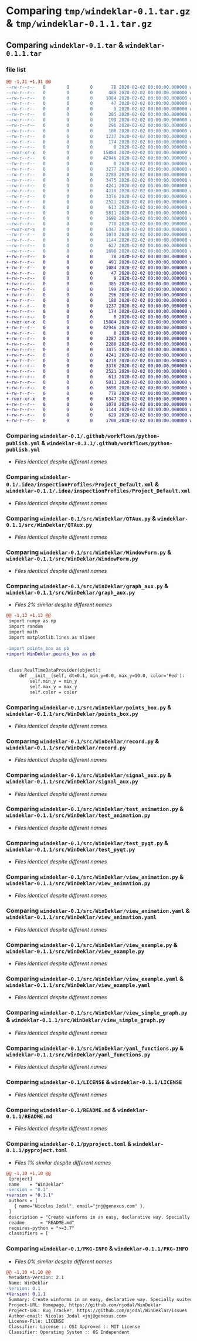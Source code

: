 # Comparing `tmp/windeklar-0.1.tar.gz` & `tmp/windeklar-0.1.1.tar.gz`

## Comparing `windeklar-0.1.tar` & `windeklar-0.1.1.tar`

### file list

```diff
@@ -1,31 +1,31 @@
--rw-r--r--   0        0        0       78 2020-02-02 00:00:00.000000 windeklar-0.1/requirements.txt
--rw-r--r--   0        0        0      489 2020-02-02 00:00:00.000000 windeklar-0.1/setup.py
--rw-r--r--   0        0        0     1084 2020-02-02 00:00:00.000000 windeklar-0.1/.github/workflows/python-publish.yml
--rw-r--r--   0        0        0       47 2020-02-02 00:00:00.000000 windeklar-0.1/.idea/.gitignore
--rw-r--r--   0        0        0        9 2020-02-02 00:00:00.000000 windeklar-0.1/.idea/.name
--rw-r--r--   0        0        0      385 2020-02-02 00:00:00.000000 windeklar-0.1/.idea/WinDeklar.iml
--rw-r--r--   0        0        0      199 2020-02-02 00:00:00.000000 windeklar-0.1/.idea/misc.xml
--rw-r--r--   0        0        0      296 2020-02-02 00:00:00.000000 windeklar-0.1/.idea/modules.xml
--rw-r--r--   0        0        0      180 2020-02-02 00:00:00.000000 windeklar-0.1/.idea/vcs.xml
--rw-r--r--   0        0        0     1237 2020-02-02 00:00:00.000000 windeklar-0.1/.idea/inspectionProfiles/Project_Default.xml
--rw-r--r--   0        0        0      174 2020-02-02 00:00:00.000000 windeklar-0.1/.idea/inspectionProfiles/profiles_settings.xml
--rw-r--r--   0        0        0        0 2020-02-02 00:00:00.000000 windeklar-0.1/src/__init__.py
--rwxr-xr-x   0        0        0    15884 2020-02-02 00:00:00.000000 windeklar-0.1/src/WinDeklar/QTAux.py
--rw-r--r--   0        0        0    42946 2020-02-02 00:00:00.000000 windeklar-0.1/src/WinDeklar/WindowForm.py
--rw-r--r--   0        0        0        0 2020-02-02 00:00:00.000000 windeklar-0.1/src/WinDeklar/__init__.py
--rw-r--r--   0        0        0     3277 2020-02-02 00:00:00.000000 windeklar-0.1/src/WinDeklar/graph_aux.py
--rw-r--r--   0        0        0     2280 2020-02-02 00:00:00.000000 windeklar-0.1/src/WinDeklar/points_box.py
--rw-r--r--   0        0        0     3475 2020-02-02 00:00:00.000000 windeklar-0.1/src/WinDeklar/record.py
--rw-r--r--   0        0        0     4241 2020-02-02 00:00:00.000000 windeklar-0.1/src/WinDeklar/signal_aux.py
--rw-r--r--   0        0        0     4218 2020-02-02 00:00:00.000000 windeklar-0.1/src/WinDeklar/test_animation.py
--rw-r--r--   0        0        0     3376 2020-02-02 00:00:00.000000 windeklar-0.1/src/WinDeklar/test_pyqt.py
--rw-r--r--   0        0        0     2521 2020-02-02 00:00:00.000000 windeklar-0.1/src/WinDeklar/view_animation.py
--rw-r--r--   0        0        0      613 2020-02-02 00:00:00.000000 windeklar-0.1/src/WinDeklar/view_animation.yaml
--rw-r--r--   0        0        0     5811 2020-02-02 00:00:00.000000 windeklar-0.1/src/WinDeklar/view_example.py
--rw-r--r--   0        0        0     3698 2020-02-02 00:00:00.000000 windeklar-0.1/src/WinDeklar/view_example.yaml
--rw-r--r--   0        0        0      778 2020-02-02 00:00:00.000000 windeklar-0.1/src/WinDeklar/view_simple_graph.py
--rwxr-xr-x   0        0        0     6347 2020-02-02 00:00:00.000000 windeklar-0.1/src/WinDeklar/yaml_functions.py
--rw-r--r--   0        0        0     1070 2020-02-02 00:00:00.000000 windeklar-0.1/LICENSE
--rw-r--r--   0        0        0     1144 2020-02-02 00:00:00.000000 windeklar-0.1/README.md
--rw-r--r--   0        0        0      627 2020-02-02 00:00:00.000000 windeklar-0.1/pyproject.toml
--rw-r--r--   0        0        0     1698 2020-02-02 00:00:00.000000 windeklar-0.1/PKG-INFO
+-rw-r--r--   0        0        0       78 2020-02-02 00:00:00.000000 windeklar-0.1.1/requirements.txt
+-rw-r--r--   0        0        0      491 2020-02-02 00:00:00.000000 windeklar-0.1.1/setup.py
+-rw-r--r--   0        0        0     1084 2020-02-02 00:00:00.000000 windeklar-0.1.1/.github/workflows/python-publish.yml
+-rw-r--r--   0        0        0       47 2020-02-02 00:00:00.000000 windeklar-0.1.1/.idea/.gitignore
+-rw-r--r--   0        0        0        9 2020-02-02 00:00:00.000000 windeklar-0.1.1/.idea/.name
+-rw-r--r--   0        0        0      385 2020-02-02 00:00:00.000000 windeklar-0.1.1/.idea/WinDeklar.iml
+-rw-r--r--   0        0        0      199 2020-02-02 00:00:00.000000 windeklar-0.1.1/.idea/misc.xml
+-rw-r--r--   0        0        0      296 2020-02-02 00:00:00.000000 windeklar-0.1.1/.idea/modules.xml
+-rw-r--r--   0        0        0      180 2020-02-02 00:00:00.000000 windeklar-0.1.1/.idea/vcs.xml
+-rw-r--r--   0        0        0     1237 2020-02-02 00:00:00.000000 windeklar-0.1.1/.idea/inspectionProfiles/Project_Default.xml
+-rw-r--r--   0        0        0      174 2020-02-02 00:00:00.000000 windeklar-0.1.1/.idea/inspectionProfiles/profiles_settings.xml
+-rw-r--r--   0        0        0        0 2020-02-02 00:00:00.000000 windeklar-0.1.1/src/__init__.py
+-rwxr-xr-x   0        0        0    15884 2020-02-02 00:00:00.000000 windeklar-0.1.1/src/WinDeklar/QTAux.py
+-rw-r--r--   0        0        0    42946 2020-02-02 00:00:00.000000 windeklar-0.1.1/src/WinDeklar/WindowForm.py
+-rw-r--r--   0        0        0        0 2020-02-02 00:00:00.000000 windeklar-0.1.1/src/WinDeklar/__init__.py
+-rw-r--r--   0        0        0     3287 2020-02-02 00:00:00.000000 windeklar-0.1.1/src/WinDeklar/graph_aux.py
+-rw-r--r--   0        0        0     2280 2020-02-02 00:00:00.000000 windeklar-0.1.1/src/WinDeklar/points_box.py
+-rw-r--r--   0        0        0     3475 2020-02-02 00:00:00.000000 windeklar-0.1.1/src/WinDeklar/record.py
+-rw-r--r--   0        0        0     4241 2020-02-02 00:00:00.000000 windeklar-0.1.1/src/WinDeklar/signal_aux.py
+-rw-r--r--   0        0        0     4218 2020-02-02 00:00:00.000000 windeklar-0.1.1/src/WinDeklar/test_animation.py
+-rw-r--r--   0        0        0     3376 2020-02-02 00:00:00.000000 windeklar-0.1.1/src/WinDeklar/test_pyqt.py
+-rw-r--r--   0        0        0     2521 2020-02-02 00:00:00.000000 windeklar-0.1.1/src/WinDeklar/view_animation.py
+-rw-r--r--   0        0        0      613 2020-02-02 00:00:00.000000 windeklar-0.1.1/src/WinDeklar/view_animation.yaml
+-rw-r--r--   0        0        0     5811 2020-02-02 00:00:00.000000 windeklar-0.1.1/src/WinDeklar/view_example.py
+-rw-r--r--   0        0        0     3698 2020-02-02 00:00:00.000000 windeklar-0.1.1/src/WinDeklar/view_example.yaml
+-rw-r--r--   0        0        0      778 2020-02-02 00:00:00.000000 windeklar-0.1.1/src/WinDeklar/view_simple_graph.py
+-rwxr-xr-x   0        0        0     6347 2020-02-02 00:00:00.000000 windeklar-0.1.1/src/WinDeklar/yaml_functions.py
+-rw-r--r--   0        0        0     1070 2020-02-02 00:00:00.000000 windeklar-0.1.1/LICENSE
+-rw-r--r--   0        0        0     1144 2020-02-02 00:00:00.000000 windeklar-0.1.1/README.md
+-rw-r--r--   0        0        0      629 2020-02-02 00:00:00.000000 windeklar-0.1.1/pyproject.toml
+-rw-r--r--   0        0        0     1700 2020-02-02 00:00:00.000000 windeklar-0.1.1/PKG-INFO
```

### Comparing `windeklar-0.1/.github/workflows/python-publish.yml` & `windeklar-0.1.1/.github/workflows/python-publish.yml`

 * *Files identical despite different names*

### Comparing `windeklar-0.1/.idea/inspectionProfiles/Project_Default.xml` & `windeklar-0.1.1/.idea/inspectionProfiles/Project_Default.xml`

 * *Files identical despite different names*

### Comparing `windeklar-0.1/src/WinDeklar/QTAux.py` & `windeklar-0.1.1/src/WinDeklar/QTAux.py`

 * *Files identical despite different names*

### Comparing `windeklar-0.1/src/WinDeklar/WindowForm.py` & `windeklar-0.1.1/src/WinDeklar/WindowForm.py`

 * *Files identical despite different names*

### Comparing `windeklar-0.1/src/WinDeklar/graph_aux.py` & `windeklar-0.1.1/src/WinDeklar/graph_aux.py`

 * *Files 2% similar despite different names*

```diff
@@ -1,13 +1,13 @@
 import numpy as np
 import random
 import math
 import matplotlib.lines as mlines
 
-import points_box as pb
+import WinDeklar.points_box as pb
 
 
 class RealTimeDataProvider(object):
     def __init__(self, dt=0.1, min_y=0.0, max_y=10.0, color='Red'):
         self.min_y = min_y
         self.max_y = max_y
         self.color = color
```

### Comparing `windeklar-0.1/src/WinDeklar/points_box.py` & `windeklar-0.1.1/src/WinDeklar/points_box.py`

 * *Files identical despite different names*

### Comparing `windeklar-0.1/src/WinDeklar/record.py` & `windeklar-0.1.1/src/WinDeklar/record.py`

 * *Files identical despite different names*

### Comparing `windeklar-0.1/src/WinDeklar/signal_aux.py` & `windeklar-0.1.1/src/WinDeklar/signal_aux.py`

 * *Files identical despite different names*

### Comparing `windeklar-0.1/src/WinDeklar/test_animation.py` & `windeklar-0.1.1/src/WinDeklar/test_animation.py`

 * *Files identical despite different names*

### Comparing `windeklar-0.1/src/WinDeklar/test_pyqt.py` & `windeklar-0.1.1/src/WinDeklar/test_pyqt.py`

 * *Files identical despite different names*

### Comparing `windeklar-0.1/src/WinDeklar/view_animation.py` & `windeklar-0.1.1/src/WinDeklar/view_animation.py`

 * *Files identical despite different names*

### Comparing `windeklar-0.1/src/WinDeklar/view_animation.yaml` & `windeklar-0.1.1/src/WinDeklar/view_animation.yaml`

 * *Files identical despite different names*

### Comparing `windeklar-0.1/src/WinDeklar/view_example.py` & `windeklar-0.1.1/src/WinDeklar/view_example.py`

 * *Files identical despite different names*

### Comparing `windeklar-0.1/src/WinDeklar/view_example.yaml` & `windeklar-0.1.1/src/WinDeklar/view_example.yaml`

 * *Files identical despite different names*

### Comparing `windeklar-0.1/src/WinDeklar/view_simple_graph.py` & `windeklar-0.1.1/src/WinDeklar/view_simple_graph.py`

 * *Files identical despite different names*

### Comparing `windeklar-0.1/src/WinDeklar/yaml_functions.py` & `windeklar-0.1.1/src/WinDeklar/yaml_functions.py`

 * *Files identical despite different names*

### Comparing `windeklar-0.1/LICENSE` & `windeklar-0.1.1/LICENSE`

 * *Files identical despite different names*

### Comparing `windeklar-0.1/README.md` & `windeklar-0.1.1/README.md`

 * *Files identical despite different names*

### Comparing `windeklar-0.1/pyproject.toml` & `windeklar-0.1.1/pyproject.toml`

 * *Files 1% similar despite different names*

```diff
@@ -1,10 +1,10 @@
 [project]
 name    = "WinDeklar"
-version = "0.1"
+version = "0.1.1"
 authors = [
   { name="Nicolas Jodal", email="jnj@genexus.com" },
 ]
 description = "Create winforms in an easy, declarative way. Specially suited for Robotics applications"
 readme      = "README.md"
 requires-python = ">=3.7"
 classifiers = [
```

### Comparing `windeklar-0.1/PKG-INFO` & `windeklar-0.1.1/PKG-INFO`

 * *Files 0% similar despite different names*

```diff
@@ -1,10 +1,10 @@
 Metadata-Version: 2.1
 Name: WinDeklar
-Version: 0.1
+Version: 0.1.1
 Summary: Create winforms in an easy, declarative way. Specially suited for Robotics applications
 Project-URL: Homepage, https://github.com/njodal/WinDeklar
 Project-URL: Bug Tracker, https://github.com/njodal/WinDeklar/issues
 Author-email: Nicolas Jodal <jnj@genexus.com>
 License-File: LICENSE
 Classifier: License :: OSI Approved :: MIT License
 Classifier: Operating System :: OS Independent
```

